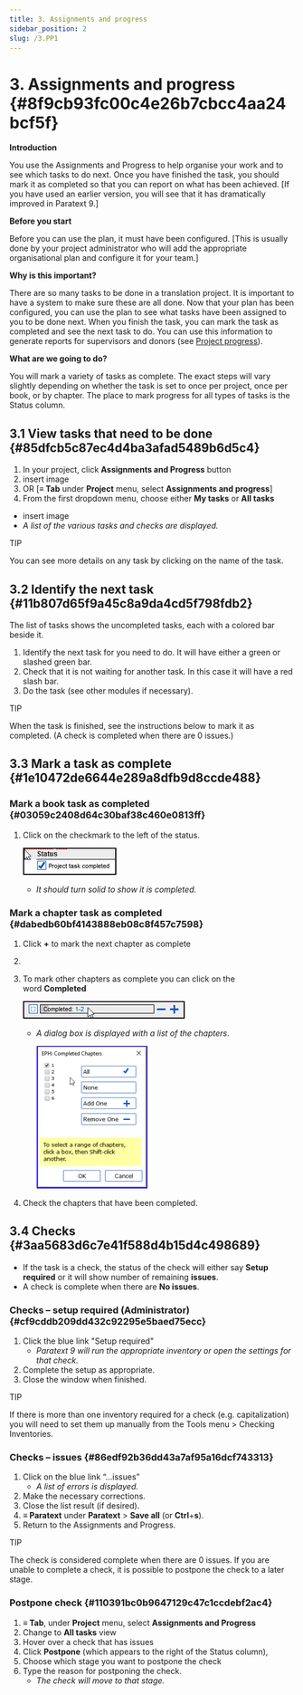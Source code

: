 ```yaml
---
title: 3. Assignments and progress
sidebar_position: 2
slug: /3.PP1
---
```




# 3. Assignments and progress {#8f9cb93fc00c4e26b7cbcc4aa24bcf5f}


**Introduction**


You use the Assignments and Progress to help organise your work and to see which tasks to do next. Once you have finished the task, you should mark it as completed so that you can report on what has been achieved. [If you have used an earlier version, you will see that it has dramatically improved in Paratext 9.]


**Before you start**


Before you can use the plan, it must have been configured. [This is usually done by your project administrator who will add the appropriate organisational plan and configure it for your team.]


**Why is this important?**


There are so many tasks to be done in a translation project. It is important to have a system to make sure these are all done. Now that your plan has been configured, you can use the plan to see what tasks have been assigned to you to be done next. When you finish the task, you can mark the task as completed and see the next task to do. You can use this information to generate reports for supervisors and donors (see [Project progress](https://manual.paratext.org/next/Training-Manual/Stage-1/PP2)).


**What are we going to do?**


You will mark a variety of tasks as complete. The exact steps will vary slightly depending on whether the task is set to once per project, once per book, or by chapter. The place to mark progress for all types of tasks is the Status column.


## 3.1 View tasks that need to be done {#85dfcb5c87ec4d4ba3afad5489b6d5c4}

1. In your project, click **Assignments and Progress** button
1. insert image
1. OR [**≡ Tab** under **Project** menu, select **Assignments and progress**]
1. From the first dropdown menu, choose either **My tasks** or **All tasks**
- insert image
- _A list of the various tasks and checks are displayed._

TIP


You can see more details on any task by clicking on the name of the task.


## 3.2 Identify the next task {#11b807d65f9a45c8a9da4cd5f798fdb2}


The list of tasks shows the uncompleted tasks, each with a colored bar beside it.

1. Identify the next task for you need to do. It will have either a green or slashed green bar.
1. Check that it is not waiting for another task. In this case it will have a red slash bar.
1. Do the task (see other modules if necessary).

TIP


When the task is finished, see the instructions below to mark it as completed. (A check is completed when there are 0 issues.)


## 3.3 Mark a task as complete {#1e10472de6644e289a8dfb9d8ccde488}


### Mark a book task as completed {#03059c2408d64c30baf38c460e0813ff}

1. Click on the checkmark to the left of the status.

	![](/notion_imgs/954238022.png)

	- _It should turn solid to show it is completed._

### Mark a chapter task as completed {#dabedb60bf4143888eb08c8f457c7598}

1. Click **+** to mark the next chapter as complete
1. 
1. To mark other chapters as complete you can click on the word **Completed**

	![](/notion_imgs/1913439310.png)

	- _A dialog box is displayed with a list of the chapters_.

		![](/notion_imgs/246660371.png)

1. Check the chapters that have been completed.

## 3.4 Checks {#3aa5683d6c7e41f588d4b15d4c498689}

- If the task is a check, the status of the check will either say **Setup required** or it will show number of remaining **issues**.
- A check is complete when there are **No issues**.

### Checks – setup required (Administrator) {#cf9cddb209dd432c92295e5baed75ecc}

1. Click the blue link "Setup required"
	- _Paratext 9 will run the appropriate inventory or open the settings for that check._
1. Complete the setup as appropriate.
1. Close the window when finished.

TIP


If there is more than one inventory required for a check (e.g. capitalization) you will need to set them up manually from the Tools menu &gt; Checking Inventories.


### Checks – issues {#86edf92b36dd43a7af95a16dcf743313}

1. Click on the blue link “…issues”
	- _A list of errors is displayed._
1. Make the necessary corrections.
1. Close the list result (if desired).
1. **≡ Paratext** under **Paratext** &gt; **Save all** (or **Ctrl**+**s**).
1. Return to the Assignments and Progress.

TIP


The check is considered complete when there are 0 issues. If you are unable to complete a check, it is possible to postpone the check to a later stage.


### Postpone check {#110391bc0b9647129c47c1ccdebf2ac4}

1. **≡ Tab**, under **Project** menu, select **Assignments and Progress**
1. Change to **All tasks** view
1. Hover over a check that has issues
1. Click **Postpone** (which appears to the right of the Status column),
1. Choose which stage you want to postpone the check
1. Type the reason for postponing the check.
	- _The check will move to that stage._
